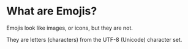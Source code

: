 # What are Emojis?

Emojis look like images, or icons, but they are not.

They are letters (characters) from the UTF-8 (Unicode) character set.